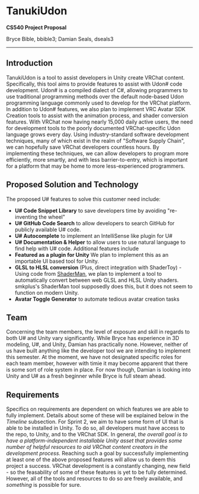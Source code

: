 # TanukiUdon
**CS540 Project Proposal**

Bryce Bible, bbible3;  Damian Seals, dseals3
<hr/>

## Introduction
TanukiUdon is a tool to assist developers in Unity create VRChat content. Specifically, this tool aims to provide features to assist with Udon# code development. 
Udon# is a compiled dialect of C#, allowing programmers to use traditional programming methods over the default node-based Udon programming language commonly used to develop for the VRChat platform.
In addition to Udon# features, we also plan to implement VRC Avatar SDK Creation tools to assist with the animation process, and shader conversion features.
With VRChat now having nearly 15,000 daily active users, the need for development tools to the poorly documented VRChat-specific Udon language grows every day.
Using industry-standard software development techniques, many of which exist in the realm of "Software Supply Chain", we can hopefully save VRChat developers countless hours.
By implementing these techniques, we can allow developers to program more efficiently, more smartly, and with less barrier-to-entry, which is important for a platform that may be home to more less-experienced programmers.
## Proposed Solution and Technology
The proposed U# features to solve this customer need include:
* **U# Code Snippet Library** to save developers time by avoiding "re-inventing the wheel" 
* **U# GitHub Code Search** to allow developers to search GitHub for publicly available U# code. 
* **U# Autocomplete** to implement an IntelliSense like plugin for U# 
* **U# Documentation & Helper** to allow users to use natural language to find help with U# code.
Additional features include
* **Featured as a plugin for Unity** We plan to implement this as an importable UI based tool for Unity.
* **GLSL to HLSL conversion** (Plus, direct integration with ShaderToy) - Using code from [ShaderMan](https://github.com/smkplus/ShaderMan), we plan to implement a tool to automatically convert between web GLSL and HLSL Unity shaders. smkplus's ShaderMan tool supposedly does this, but it does not seem to function on modern Unity.
* **Avatar Toggle Generator** to automate tedious avatar creation tasks
## Team
Concerning the team members, the level of exposure and skill in regards to both U# and Unity vary significantly. While Bryce has experience in 3D modeling, U#, and Unity, Damian has practically none. However, neither of us have built anything like the developer tool we are intending to implement this semester.
At the moment, we have not designated specific roles for each team member, however with timie it may become apparent that there is some sort of role system in place. For now though, Damian is looking into Unity and U# as a fresh beginner while Bryce is full steam ahead.
## Requirements
Specifics on requirements are dependent on which features we are able to fully implement. Details about some of these will be explained below in the *Timeline* subsection.
For Sprint 2, we aim to have some form of UI that is able to be installed in Unity. To do so, all developers must have access to the repo, to Unity, and to the VRChat SDK.
In general, *the overall goal is to have a platform-independent installable Unity asset that provides some number of helpful resources to aid VRChat content creators in the development process.*
Reaching such a goal by successfully implementing at least one of the above proposed features will allow us to deem this project a success.
VRChat development is a constantly changing, new field - so the feasability of some of these features is yet to be fully determined.
However, all of the tools and resources to do so are freely available, and *something* is possible for sure.
